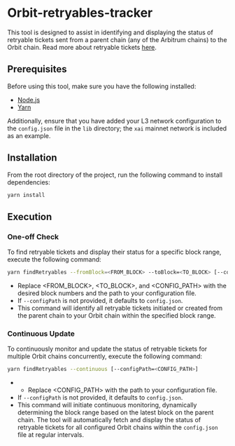 # Orbit-retryables-tracker

This tool is designed to assist in identifying and displaying the status of retryable tickets sent from a parent chain (any of the Arbitrum chains) to the Orbit chain. Read more about retryable tickets [here](https://docs.arbitrum.io/arbos/l1-to-l2-messaging).

## Prerequisites

Before using this tool, make sure you have the following installed:

- [Node.js](https://nodejs.org/en)
- [Yarn](https://classic.yarnpkg.com/lang/en/docs/install/#mac-stable)

Additionally, ensure that you have added your L3 network configuration to the `config.json` file in the `lib` directory; the `xai` mainnet network is included as an example.

## Installation

From the root directory of the project, run the following command to install dependencies:

```bash
yarn install
```

## Execution

### One-off Check

To find retryable tickets and display their status for a specific block range, execute the following command:

```bash
yarn findRetryables --fromBlock=<FROM_BLOCK> --toBlock=<TO_BLOCK> [--configPath=<CONFIG_PATH>]
```

- Replace <FROM_BLOCK>, <TO_BLOCK>, and <CONFIG_PATH> with the desired block numbers and the path to your configuration file.
- If `--configPath` is not provided, it defaults to `config.json`.
- This command will identify all retryable tickets initiated or created from the parent chain to your Orbit chain within the specified block range.

### Continuous Update

To continuously monitor and update the status of retryable tickets for multiple Orbit chains concurrently, execute the following command:

```bash
yarn findRetryables --continuous [--configPath=<CONFIG_PATH>]
```

- - Replace <CONFIG_PATH> with the path to your configuration file.
- If `--configPath` is not provided, it defaults to `config.json`.
- This command will initiate continuous monitoring, dynamically determining the block range based on the latest block on the parent chain. The tool will automatically fetch and display the status of retryable tickets for all configured Orbit chains within the `config.json` file at regular intervals.
